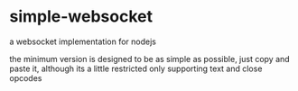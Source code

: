 # simple-websocket

a websocket implementation for nodejs

the minimum version is designed to be as simple as possible, just copy and paste it, although its a little restricted only supporting
text and close opcodes
